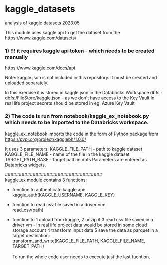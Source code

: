 # kaggle_datasets
analysis of kaggle datasets 2023.05


This module uses kaggle api to get the dataset from the https://www.kaggle.com/datasets/

### 1) !!! it requires kaggle api token - which needs to be created manually
https://www.kaggle.com/docs/api

Note: kaggle.json is not included in this repository. It must be created and uploaded separately.

In this exercise it is stored in kaggle.json in the Databricks Workspace dbfs : dbfs:/FileStore/kaggle.json - as we don't have access to the Key Vault
In real life project secrets should be stored in eg. Azure Key Vault

### 2) The code is run from notebook/kaggle_ex_notebook.py which needs to be imported to the Databricks workspace.
kaggle_ex_notebook imports the code in the form of Python package from https://pypi.org/project/kagglebh/1.0.0/

It uses 3 parameters:
KAGGLE_FILE_PATH - path to kaggle dataset
KAGGLE_FILE_NAME - name of the file in the kaggle dataset
TARGET_PATH_BASE - target path in dbfs
Parameters are entered as Databricks widgets.

################################### </br>
kaggle_ex module contains 3 functions:
  - function to authenticate kaggle api: </br>
     kaggle_auth(KAGGLE_USERNAME, KAGGLE_KEY)

  - function to read csv file saved in a driver vm: </br>
    read_csv(path)

  - function to 
    1 upload from kaggle, 
    2 unzip it 
    3 read csv file saved in a driver vm - in real life project data would be stored in some cloud storage account
    4 transform input data
    5 save the data as parquet in a target destination: </br>
    transform_and_write(KAGGLE_FILE_PATH, KAGGLE_FILE_NAME, TARGET_PATH) </br>
    </br>
    To run the whole code user needs to execute just the last fucntion.
